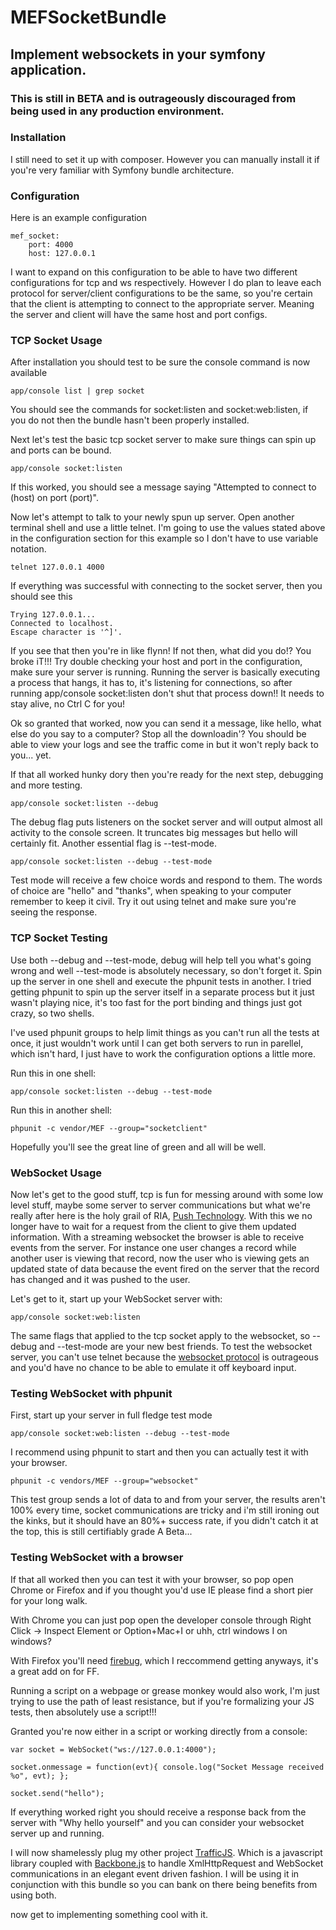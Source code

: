 MEFSocketBundle
==============

Implement websockets in your symfony application.
------------------------------------------------

### This is still in BETA and is outrageously discouraged from being used in any production environment.

### Installation

I still need to set it up with composer.  However you can manually install it if 
you're very familiar with Symfony bundle architecture. 

### Configuration

Here is an example configuration
    
    mef_socket:
        port: 4000
        host: 127.0.0.1
        
I want to expand on this configuration to be able to have two different configurations for tcp and ws respectively.
However I do plan to leave each protocol for server/client configurations to be the same, so you're certain that
the client is attempting to connect to the appropriate server.  Meaning the server and client will have the same
host and port configs.

### TCP Socket Usage

After installation you should test to be sure the console command is now available

    app/console list | grep socket
    
You should see the commands for socket:listen and socket:web:listen, if you do not
then the bundle hasn't been properly installed.

Next let's test the basic tcp socket server to make sure things can spin up and ports can be bound.

    app/console socket:listen
    
If this worked, you should see a message saying "Attempted to connect to (host) on port (port)".

Now let's attempt to talk to your newly spun up server.  Open another terminal shell and use a little telnet.
I'm going to use the values stated above in the configuration section for this example so I don't have to use
variable notation.

    telnet 127.0.0.1 4000
    
If everything was successful with connecting to the socket server, then you should see this

    Trying 127.0.0.1...
    Connected to localhost.
    Escape character is '^]'.

If you see that then you're in like flynn!  If not then, what did you do!? You broke iT!!! 
Try double checking your host and port in the configuration, make sure your server is running.  Running the server is basically
executing a process that hangs, it has to, it's listening for connections, so after running app/console socket:listen
don't shut that process down!! It needs to stay alive, no Ctrl C for you!

Ok so granted that worked, now you can send it a message, like hello, what else do you say to a computer? Stop all the downloadin'?
You should be able to view your logs and see the traffic come in but it won't reply back to you... yet.

If that all worked hunky dory then you're ready for the next step, debugging and more testing.

    app/console socket:listen --debug
    
The debug flag puts listeners on the socket server and will output almost all activity to the console screen.
It truncates big messages but hello will certainly fit. Another essential flag is --test-mode.

    app/console socket:listen --debug --test-mode
    
Test mode will receive a few choice words and respond to them. The words of choice are "hello" and "thanks", when speaking to your computer
remember to keep it civil.  Try it out using telnet and make sure you're seeing the response.

### TCP Socket Testing

Use both --debug and --test-mode, debug will help tell you what's going wrong and well --test-mode is absolutely necessary, so don't forget it.
Spin up the server in one shell and execute the phpunit tests in another.  I tried getting phpunit to spin up the server itself in a separate
process but it just wasn't playing nice, it's too fast for the port binding and things just got crazy, so two shells.  

I've used phpunit groups to help limit things as you can't run all the tests at once, it just wouldn't work until 
I can get both servers to run in parellel, which isn't hard, I just have to work the configuration options a little more.  

Run this in one shell:

    app/console socket:listen --debug --test-mode
    
Run this in another shell:
    
    phpunit -c vendor/MEF --group="socketclient"
    
Hopefully you'll see the great line of green and all will be well.

### WebSocket Usage

Now let's get to the good stuff, tcp is fun for messing around with some low level stuff, maybe some server to server communications
but what we're really after here is the holy grail of RIA, [Push Technology][1].  With this we no longer have to wait for a request from the client
to give them updated information.  With a streaming websocket the browser is able to receive events from the server.  For instance one user
changes a record while another user is viewing that record, now the user who is viewing gets an updated state of data because the event 
fired on the server that the record has changed and it was pushed to the user.

Let's get to it, start up your WebSocket server with:

    app/console socket:web:listen
    
The same flags that applied to the tcp socket apply to the websocket, so --debug and --test-mode are your new best friends.
To test the websocket server, you can't use telnet because the [websocket protocol][2] is outrageous and you'd have no chance to be able
to emulate it off keyboard input.

### Testing WebSocket with phpunit

First, start up your server in full fledge test mode

    app/console socket:web:listen --debug --test-mode

I recommend using phpunit to start and then you can actually test it with your browser.

    phpunit -c vendors/MEF --group="websocket"
    
This test group sends a lot of data to and from your server, the results aren't 100% every time, socket communications are tricky
and i'm still ironing out the kinks, but it should have an 80%+ success rate, if you didn't catch it at the top, this is still
certifiably grade A Beta...


### Testing WebSocket with a browser

If that all worked then you can test it with your browser, so pop open Chrome or Firefox and if you thought you'd use IE please find
a short pier for your long walk. 

With Chrome you can just pop open the developer console through Right Click -> Inspect Element or Option+Mac+I or uhh, ctrl windows I on windows?

With Firefox you'll need [firebug][3], which I reccommend getting anyways, it's a great add on for FF.

Running a script on a webpage or grease monkey would also work, I'm just trying to use the path of least resistance, but if you're formalizing
your JS tests, then absolutely use a script!!!

Granted you're now either in a script or working directly from a console:

    var socket = WebSocket("ws://127.0.0.1:4000");
    
    socket.onmessage = function(evt){ console.log("Socket Message received %o", evt); };
    
    socket.send("hello");
    
If everything worked right you should receive a response back from the server with "Why hello yourself" and 
you can consider your websocket server up and running.

I will now shamelessly plug my other project [TrafficJS][4].  Which is a javascript library coupled with [Backbone.js][5]
to handle XmlHttpRequest and WebSocket communications in an elegant event driven fashion.  I will
be using it in conjunction with this bundle so you can bank on there being benefits from using both.



now get to implementing something cool with it.




[1]: http://en.wikipedia.org/wiki/Push_technology   "Push Technology"
[2]: http://tools.ietf.org/html/rfc6455             "websocket protocol"
[3]: http://getfirebug.com/                         "firebug"
[4]: https://github.com/MFoster/TrafficJS           "TrafficJS"
[5]: http://backbonejs.org/                         "Backbone.js"
